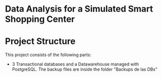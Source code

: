 # Data Analysis for a Simulated Smart Shopping Center
# Project Structure
This project consists of the following parts:
- 3 Transactional databases and a Datawarehouse managed with PostgreSQL. The backup files are inside the folder "Backups de las DBs"
